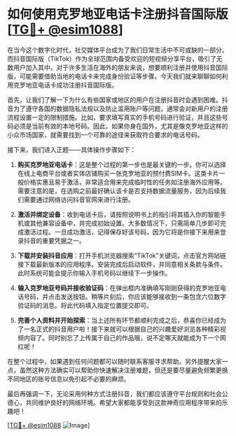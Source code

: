 # 如何使用克罗地亚电话卡注册抖音国际版[[TG💪+ @esim1088](https://t.me/s/esim1088)]

在当今这个数字化时代，社交媒体平台成为了我们日常生活中不可或缺的一部分。而抖音国际版（TikTok）作为全球范围内备受欢迎的短视频分享平台，吸引了无数用户加入其中。对于许多生活在海外的朋友来说，想要顺利注册并使用抖音国际版，可能需要借助当地的电话卡来完成身份验证等步骤。今天我们就来聊聊如何利用克罗地亚电话卡成功注册抖音国际版。

首先，让我们了解一下为什么有些国家或地区的用户在注册抖音时会遇到困难。抖音为了遵守各国的数据隐私法规以及防止滥用账户等问题，通常会对新用户的注册流程设置一定的限制措施。比如，要求填写真实的手机号码进行验证，并且这些号码必须是当前有效的本地号码。因此，如果你身在国外，尤其是像克罗地亚这样的小众市场国家，就需要找到一个可靠的途径来获取符合要求的电话号码。

接下来，我们进入正题——具体操作步骤如下：

1. **购买克罗地亚电话卡**：这是整个过程的第一步也是最关键的一步。你可以选择在线上电商平台或者实体店铺购买一张克罗地亚的预付费SIM卡。这类卡片一般价格实惠且易于激活，非常适合用来完成临时性的任务如注册海外应用等。需要注意的是，在选购之前最好确认该卡是否支持数据流量服务，因为后续我们需要通过网络访问抖音官网来进行注册。

2. **激活并绑定设备**：收到电话卡后，请按照说明书上的指引将其插入你的智能手机或其他兼容设备中，并完成初始设置。大多数情况下，只需简单几步即可完成激活过程。一旦成功激活，记得保存好该号码，因为它将是你接下来用来登录抖音的重要凭据之一。

3. **下载并安装抖音应用**：打开手机浏览器搜索“TikTok”关键词，点击官方网站链接下载最新版本的应用程序。安装完成后启动软件，并同意相关条款与条件。此时系统可能会提示你输入手机号码以继续下一步操作。

4. **输入克罗地亚号码并接收验证码**：在弹出框内准确填写刚刚获得的克罗地亚电话号码，并点击发送按钮。稍等片刻后，你应该能够接收到一条包含六位数字验证码的消息。将此代码填入指定位置提交即可。

5. **完善个人资料并开始探索**：当上述所有环节都顺利完成之后，恭喜你已经成为了一名正式的抖音用户啦！接下来就可以根据自己的兴趣爱好浏览各种精彩视频内容了。同时别忘了上传属于自己的作品哦，说不定哪天就能成为下一个网红呢！

在整个过程中，如果遇到任何问题都可以随时联系客服寻求帮助。另外提醒大家一点，虽然这种方法确实可以帮助你快速解决注册难题，但还是要尽量避免频繁更换不同地区的账号信息以免引起不必要的麻烦。

最后再强调一下，无论采用何种方式注册抖音，我们都应该遵守平台规则和社会公德心，共同维护良好的网络环境。希望大家都能享受到这款神奇应用程序带来的乐趣吧！

[[TG💪+ @esim1088](https://t.me/s/esim1088) ![Image](https://i.postimg.cc/4NQfJmqS/Snipaste-2025-05-13-00-14-12.png)]